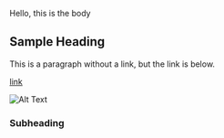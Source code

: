 Hello, this is the body

## Sample Heading

This is a paragraph without a link, but the link is below.

[link](https://example.com)

![Alt Text](image1.webp)

### Subheading
